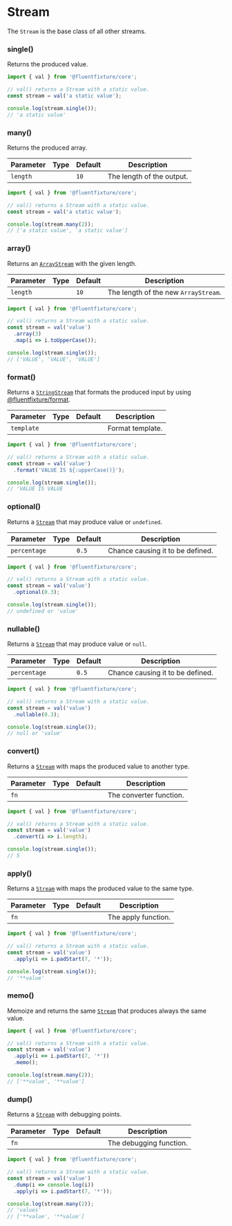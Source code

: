 # Stream

The `Stream` is the base class of all other streams.

### single()

Returns the produced value.

```typescript
import { val } from '@fluentfixture/core';

// val() returns a Stream with a static value.
const stream = val('a static value');

console.log(stream.single());
// 'a static value'
```

### many()

Returns the produced array.

<table><thead><tr><th>Parameter</th><th data-type="select">Type</th><th>Default</th><th>Description</th></tr></thead><tbody><tr><td><code>length</code></td><td></td><td><code>10</code></td><td>The length of the output.</td></tr></tbody></table>

```typescript
import { val } from '@fluentfixture/core';

// val() returns a Stream with a static value.
const stream = val('a static value');

console.log(stream.many(2));
// ['a static value', 'a static value']
```

### array()

Returns an [`ArrayStream`](arraystream.md) with the given length.

<table><thead><tr><th>Parameter</th><th data-type="select">Type</th><th>Default</th><th>Description</th></tr></thead><tbody><tr><td><code>length</code></td><td></td><td><code>10</code></td><td>The length of the new <code>ArrayStream</code>.</td></tr></tbody></table>

```typescript
import { val } from '@fluentfixture/core';

// val() returns a Stream with a static value.
const stream = val('value')
  .array(3)
  .map(i => i.toUpperCase());

console.log(stream.single());
// ['VALUE', 'VALUE', 'VALUE']
```

### format()

Returns a [`StringStream`](stringstream.md) that formats the produced input by using [@fluentfixture/format](../../fluentfixture-format/).

<table><thead><tr><th>Parameter</th><th data-type="select">Type</th><th>Default</th><th>Description</th></tr></thead><tbody><tr><td><code>template</code></td><td></td><td></td><td>Format template.</td></tr></tbody></table>

```typescript
import { val } from '@fluentfixture/core';

// val() returns a Stream with a static value.
const stream = val('value')
  .format('VALUE IS ${:upperCase()}');

console.log(stream.single());
// 'VALUE IS VALUE
```

### optional()

Returns a [`Stream`](stream.md) that may produce value or `undefined`.

<table><thead><tr><th>Parameter</th><th data-type="select">Type</th><th>Default</th><th>Description</th></tr></thead><tbody><tr><td><code>percentage</code></td><td></td><td><code>0.5</code></td><td>Chance causing it to be defined.</td></tr></tbody></table>

```typescript
import { val } from '@fluentfixture/core';

// val() returns a Stream with a static value.
const stream = val('value')
  .optional(0.3);

console.log(stream.single());
// undefined or 'value'
```

### nullable()

Returns a [`Stream`](stream.md) that may produce value or `null`.

<table><thead><tr><th>Parameter</th><th data-type="select">Type</th><th>Default</th><th>Description</th></tr></thead><tbody><tr><td><code>percentage</code></td><td></td><td><code>0.5</code></td><td>Chance causing it to be defined.</td></tr></tbody></table>

```typescript
import { val } from '@fluentfixture/core';

// val() returns a Stream with a static value.
const stream = val('value')
  .nullable(0.3);

console.log(stream.single());
// null or 'value'
```

### convert()

Returns a [`Stream`](stream.md) with maps the produced value to another type.

<table><thead><tr><th>Parameter</th><th data-type="select">Type</th><th>Default</th><th>Description</th></tr></thead><tbody><tr><td><code>fn</code></td><td></td><td></td><td>The converter function.</td></tr></tbody></table>

```typescript
import { val } from '@fluentfixture/core';

// val() returns a Stream with a static value.
const stream = val('value')
  .convert(i => i.length);

console.log(stream.single());
// 5
```

### apply()

Returns a [`Stream`](stream.md) with maps the produced value to the same type.

<table><thead><tr><th>Parameter</th><th data-type="select">Type</th><th>Default</th><th>Description</th></tr></thead><tbody><tr><td><code>fn</code></td><td></td><td></td><td>The apply function.</td></tr></tbody></table>

```typescript
import { val } from '@fluentfixture/core';

// val() returns a Stream with a static value.
const stream = val('value')
  .apply(i => i.padStart(7, '*'));

console.log(stream.single());
// '**value'
```

### memo()

Memoize and returns the same [`Stream`](stream.md) that produces always the same value.

```typescript
import { val } from '@fluentfixture/core';

// val() returns a Stream with a static value.
const stream = val('value')
  .apply(i => i.padStart(7, '*'))
  .memo();

console.log(stream.many(2));
// ['**value', '**value']
```

### dump()

Returns a [`Stream`](stream.md) with debugging points.

<table><thead><tr><th>Parameter</th><th data-type="select">Type</th><th>Default</th><th>Description</th></tr></thead><tbody><tr><td><code>fn</code></td><td></td><td></td><td>The debugging function.</td></tr></tbody></table>

```typescript
import { val } from '@fluentfixture/core';

// val() returns a Stream with a static value.
const stream = val('value')
  .dump(i => console.log(i))
  .apply(i => i.padStart(7, '*'));

console.log(stream.many(2));
// 'values'
// ['**value', '**value']
```
